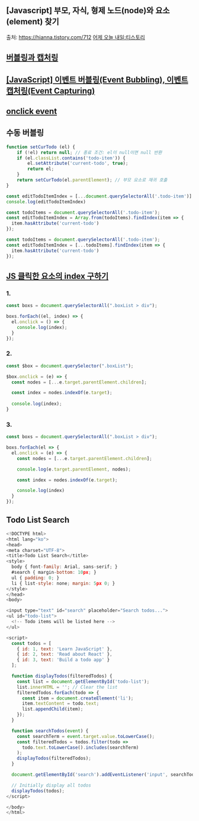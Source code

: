 ## [Javascript] 부모, 자식, 형제 노드(node)와 요소(element) 찾기
출처: https://hianna.tistory.com/712 [어제 오늘 내일:티스토리](https://hianna.tistory.com/712)

## [버블링과 캡처링](https://ko.javascript.info/events)

## [[JavaScript] 이벤트 버블링(Event Bubbling), 이벤트 캡처링(Event Capturing)](https://jhyonhyon.tistory.com/24)

## [onclick event](https://www.w3schools.com/jsref/event_onclick.asp)


## 수동 버블링
```js
function setCurTodo (el) {
    if (!el) return null; // 종료 조건: el이 null이면 null 반환
    if (el.classList.contains('todo-item')) {
        el.setAttribute('current-todo', true);
        return el;
    } 
    return setCurTodo(el.parentElement); // 부모 요소로 재귀 호출
}

const editTodoItemIndex = [...document.querySelectorAll('.todo-item')].findIndex(item => item.hasAttribute('current-todo') ) 
console.log(editTodoItemIndex)

const todoItems = document.querySelectorAll('.todo-item');
const editTodoItemIndex = Array.from(todoItems).findIndex(item => {
  item.hasAttribute('current-todo')
});

const todoItems = document.querySelectorAll('.todo-item');
const editTodoItemIndex = [...todoItems].findIndex(item => { 
  item.hasAttribute('current-todo')
});

```



## [JS 클릭한 요소의 index 구하기](https://gurtn.tistory.com/134)

### 1.

```js
const boxs = document.querySelectorAll(".boxList > div");

boxs.forEach((el, index) => {
  el.onclick = () => {
    console.log(index);
  }
});
```

### 2. 

```js
const $box = document.querySelector(".boxList");

$box.onclick = (e) => {
  const nodes = [...e.target.parentElement.children];

  const index = nodes.indexOf(e.target);
  
  console.log(index);
}
```

### 3.

```js
const boxs = document.querySelectorAll(".boxList > div");

boxs.forEach(el => {
  el.onclick = (e) => {
    const nodes = [...e.target.parentElement.children];

    console.log(e.target.parentElement, nodes);

    const index = nodes.indexOf(e.target);

    console.log(index)
  }
});
```

## Todo List Search
```js
<!DOCTYPE html>
<html lang="ko">
<head>
<meta charset="UTF-8">
<title>Todo List Search</title>
<style>
  body { font-family: Arial, sans-serif; }
  #search { margin-bottom: 10px; }
  ul { padding: 0; }
  li { list-style: none; margin: 5px 0; }
</style>
</head>
<body>

<input type="text" id="search" placeholder="Search todos...">
<ul id="todo-list">
  <!-- Todo items will be listed here -->
</ul>

<script>
  const todos = [
    { id: 1, text: 'Learn JavaScript' },
    { id: 2, text: 'Read about React' },
    { id: 3, text: 'Build a todo app' }
  ];

  function displayTodos(filteredTodos) {
    const list = document.getElementById('todo-list');
    list.innerHTML = ''; // Clear the list
    filteredTodos.forEach(todo => {
      const item = document.createElement('li');
      item.textContent = todo.text;
      list.appendChild(item);
    });
  }

  function searchTodos(event) {
    const searchTerm = event.target.value.toLowerCase();
    const filteredTodos = todos.filter(todo =>
      todo.text.toLowerCase().includes(searchTerm)
    );
    displayTodos(filteredTodos);
  }

  document.getElementById('search').addEventListener('input', searchTodos);

  // Initially display all todos
  displayTodos(todos);
</script>

</body>
</html>

```